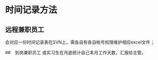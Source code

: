 # 时间记录方法 #

## 远程兼职员工
  会对应一份时间记录表在SVN上，需各自有各自帐号权限维护相应excel文件；
  
##　到岗兼职员工
  或实习生在月底统计自己本月工作天数，汇报给主管。